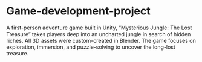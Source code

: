 # Game-development-project
A first-person adventure game built in Unity, “Mysterious Jungle: The Lost Treasure” takes players deep into an uncharted jungle in search of hidden riches. All 3D assets were custom-created in Blender. The game focuses on exploration, immersion, and puzzle-solving to uncover the long-lost treasure.
